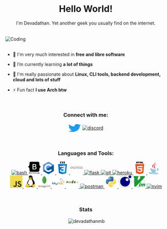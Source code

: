 <h1 align="center">Hello World!</h1>
<p align="center">I'm Devadathan. Yet another geek you usually find on the internet.</p>
<br>

<img align="center" alt="Coding" src="https://i.imgur.com/N0LJmi3.gif">
<br>
<br>

- 🔭 I'm very much interested in **free and libre software**

- 🌱 I’m currently learning **a lot of things**

- 🩷 I'm really passionate about **Linux, CLI tools, backend development, cloud and lots of stuff**

- ⚡ Fun fact **I use Arch btw**

<br>
<h3 align="center">Connect with me:</h3>
<p align="center">
<a href="https://twitter.com/devcodess" target="blank"><img align="center" src="https://raw.githubusercontent.com/devicons/devicon/master/icons/twitter/twitter-original.svg" alt="devcodess" height="30" width="40" /></a>
<a href="https://discord.com/users/771442997208416297" target="blank"><img align="center" src="https://raw.githubusercontent.com/rahuldkjain/github-profile-readme-generator/master/src/images/icons/Social/discord.svg" alt="discord" height="30" width="40" /></a>
</p>
<br>
<h3 align="center">Languages and Tools:</h3>
<p align="center"> <a href="https://www.gnu.org/software/bash/" target="_blank" rel="noreferrer"> <img src="https://www.vectorlogo.zone/logos/gnu_bash/gnu_bash-icon.svg" alt="bash" width="40" height="40"/> </a> <a href="https://getbootstrap.com" target="_blank" rel="noreferrer"> <img src="https://raw.githubusercontent.com/devicons/devicon/master/icons/bootstrap/bootstrap-plain-wordmark.svg" alt="bootstrap" width="40" height="40"/> </a> <a href="https://www.cprogramming.com/" target="_blank" rel="noreferrer"> <img src="https://raw.githubusercontent.com/devicons/devicon/master/icons/c/c-original.svg" alt="c" width="40" height="40"/> </a> <a href="https://www.w3schools.com/css/" target="_blank" rel="noreferrer"> <img src="https://raw.githubusercontent.com/devicons/devicon/master/icons/css3/css3-original-wordmark.svg" alt="css3" width="40" height="40"/> </a> <a href="https://expressjs.com" target="_blank" rel="noreferrer"> <img src="https://raw.githubusercontent.com/devicons/devicon/master/icons/express/express-original-wordmark.svg" alt="express" width="40" height="40"/> </a> <a href="https://flask.palletsprojects.com/" target="_blank" rel="noreferrer"> <img src="https://www.vectorlogo.zone/logos/pocoo_flask/pocoo_flask-icon.svg" alt="flask" width="40" height="40"/> </a> <a href="https://git-scm.com/" target="_blank" rel="noreferrer"> <img src="https://www.vectorlogo.zone/logos/git-scm/git-scm-icon.svg" alt="git" width="40" height="40"/> </a> <a href="https://heroku.com" target="_blank" rel="noreferrer"> <img src="https://www.vectorlogo.zone/logos/heroku/heroku-icon.svg" alt="heroku" width="40" height="40"/> </a> <a href="https://www.w3.org/html/" target="_blank" rel="noreferrer"> <img src="https://raw.githubusercontent.com/devicons/devicon/master/icons/html5/html5-original-wordmark.svg" alt="html5" width="40" height="40"/> </a> <a href="https://www.java.com" target="_blank" rel="noreferrer"> <img src="https://raw.githubusercontent.com/devicons/devicon/master/icons/java/java-original.svg" alt="java" width="40" height="40"/> </a> <a href="https://developer.mozilla.org/en-US/docs/Web/JavaScript" target="_blank" rel="noreferrer"> <img src="https://raw.githubusercontent.com/devicons/devicon/master/icons/javascript/javascript-original.svg" alt="javascript" width="40" height="40"/> </a> <a href="https://www.linux.org/" target="_blank" rel="noreferrer"> <img src="https://raw.githubusercontent.com/devicons/devicon/master/icons/linux/linux-original.svg" alt="linux" width="40" height="40"/> </a> <a href="https://www.mongodb.com/" target="_blank" rel="noreferrer"> <img src="https://raw.githubusercontent.com/devicons/devicon/master/icons/mongodb/mongodb-original-wordmark.svg" alt="mongodb" width="40" height="40"/> </a> <a href="https://www.mysql.com/" target="_blank" rel="noreferrer"> <img src="https://raw.githubusercontent.com/devicons/devicon/master/icons/mysql/mysql-original-wordmark.svg" alt="mysql" width="40" height="40"/> </a> <a href="https://nodejs.org" target="_blank" rel="noreferrer"> <img src="https://raw.githubusercontent.com/devicons/devicon/master/icons/nodejs/nodejs-original-wordmark.svg" alt="nodejs" width="40" height="40"/> </a> <a href="https://postman.com" target="_blank" rel="noreferrer"> <img src="https://www.vectorlogo.zone/logos/getpostman/getpostman-icon.svg" alt="postman" width="40" height="40"/> </a> <a href="https://www.python.org" target="_blank" rel="noreferrer"> <img src="https://raw.githubusercontent.com/devicons/devicon/master/icons/python/python-original.svg" alt="lua" width="40" height="40"/> </a> <a href="https://www.lua.org" target="_blank" rel="noreferrer"> <img src="https://raw.githubusercontent.com/devicons/devicon/master/icons/lua/lua-plain.svg" alt="python" width="40" height="40"/> </a> <a href="https://www.vim.org" target="_blank" rel="noreferrer"> <img src="https://raw.githubusercontent.com/devicons/devicon/master/icons/vim/vim-plain.svg" alt="vim" width="40" height="40"/> </a> <a href="https://neovim.io/" target="_blank" rel="noreferrer"> <img src="https://icons.iconarchive.com/icons/papirus-team/papirus-apps/512/nvim-icon.png" alt="nvim" width="40" height="40"/> </a></p>
<br>

<h3 align="center">Stats</h3>
<p align="center">&nbsp;<img align="center" src="https://github-readme-stats.vercel.app/api?username=devadathanmb&show_icons=true&locale=en" alt="devadathanmb" /></p>

